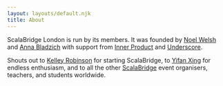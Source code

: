 ```yaml
---
layout: layouts/default.njk
title: About
---
```


ScalaBridge London is run by its members. It was founded by [Noel Welsh][noel] and [Anna Bladzich][anna] with support from [Inner Product][inner-product] and [Underscore][underscore].


Shouts out to [Kelley Robinson][krob] for starting ScalaBridge, to [Yifan Xing][yifan] for endless enthusiasm, and to all the other [ScalaBridge][scalabridge] event organisers, teachers, and students worldwide.

[noel]: https://noelwelsh.com/
[anna]: https://twitter.com/wednesday099
[inner-product]: https://inner-product.com/
[underscore]: https://underscore.io/
[krob]: http://krobinson.me/
[yifan]: https://twitter.com/yifan_xing_e
[scalabridge]: https://scalabridge.org/
